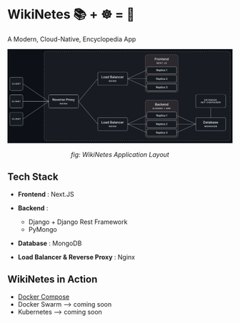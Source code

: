 # WikiNetes 📚 + ☸️ = 🫶

A Modern, Cloud-Native, Encyclopedia App 

![WikiNetes Application Layout](./docs/composeLayout.png)
<div align='center'><i>fig: WikiNetes Application Layout</i></div>


## Tech Stack 

- **Frontend** : Next.JS

- **Backend** :
	+ Django + Django Rest Framework
	+ PyMongo

- **Database** : MongoDB

- **Load Balancer & Reverse Proxy** : Nginx

## WikiNetes in Action

- [Docker Compose](./docs/compose.md)
- Docker Swarm --> coming soon
- Kubernetes --> coming soon